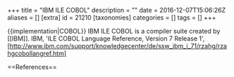 +++
title = "IBM ILE COBOL"
description = ""
date = 2016-12-07T15:06:26Z
aliases = []
[extra]
id = 21210
[taxonomies]
categories = []
tags = []
+++

{{implementation|COBOL}}
IBM ILE COBOL is a compiler suite created by [[IBM]]. <ref>IBM, 'ILE COBOL Language Reference, Version 7 Release 1', [http://www.ibm.com/support/knowledgecenter/de/ssw_ibm_i_71/rzahg/rzahgcobollangref.htm]</ref>

==References==
<references/>
